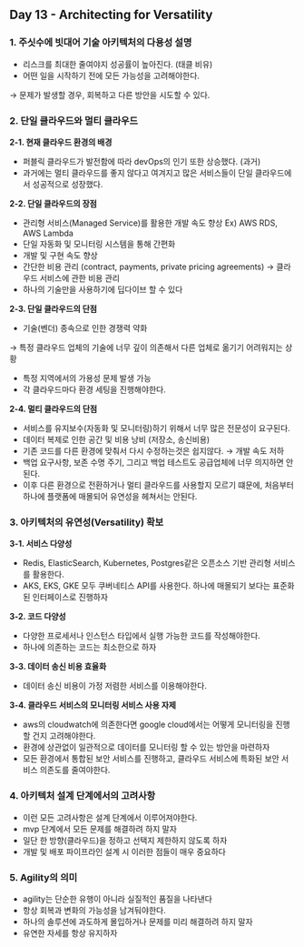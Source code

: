 ## Day 13 - Architecting for Versatility

### 1. 주싯수에 빗대어 기술 아키텍처의 다용성 설명

- 리스크를 최대한 줄여야지 성공률이 높아진다. (태클 비유)
- 어떤 일을 시작하기 전에 모든 가능성을 고려해야한다.

→ 문제가 발생할 경우, 회복하고 다른 방안을 시도할 수 있다.

### 2. 단일 클라우드와 멀티 클라우드

**2-1. 현재 클라우드 환경의 배경**

- 퍼블릭 클라우드가 발전함에 따라 devOps의 인기 또한 상승했다. (과거)
- 과거에는 멀티 클라우드를 좋지 않다고 여겨지고 많은 서비스들이 단일 클라우드에서 성공적으로 성장했다.

**2-2. 단일 클라우드의 장점**

- 관리형 서비스(Managed Service)를 활용한 개발 속도 향상 Ex) AWS RDS, AWS Lambda
- 단일 자동화 및 모니터링 시스템을 통해 간편화
- 개발 및 구현 속도 향상
- 간단한 비용 관리 (contract, payments, private pricing agreements) → 클라우드 서비스에 관한 비용 관리
- 하나의 기술만을 사용하기에 딥다이브 할 수 있다

**2-3. 단일 클라우드의 단점**

- 기술(벤더) 종속으로 인한 경쟁력 약화

→ 특정 클라우드 업체의 기술에 너무 깊이 의존해서 다른 업체로 옮기기 어려워지는 상황

- 특정 지역에서의 가용성 문제 발생 가능
- 각 클라우드마다 환경 세팅을 진행해야한다.

**2-4. 멀티 클라우드의 단점**

- 서비스를 유지보수(자동화 및 모니터링)하기 위해서 너무 많은 전문성이 요구된다.
- 데이터 복제로 인한 공간 및 비용 낭비 (저장소, 송신비용)
- 기존 코드를 다른 환경에 맞춰서 다시 수정하는것은 쉽지않다. → 개발 속도 저하
- 백업 요구사항, 보존 수명 주기, 그리고 백업 테스트도 공급업체에 너무 의지하면 안된다.
- 이후 다른 환경으로 전환하거나 멀티 클라우드를 사용할지 모르기 떄문에, 처음부터 하나에 플랫폼에 매몰되어 유연성을 헤쳐서는 안된다.

### 3. 아키텍처의 유연성(**Versatility**) 확보

**3-1. 서비스 다양성**

- Redis, ElasticSearch, Kubernetes, Postgres같은 오픈소스 기반 관리형 서비스를 활용한다.
- AKS, EKS, GKE 모두 쿠버네티스 API를 사용한다. 하나에 매몰되기 보다는 표준화된 인터페이스로 진행하자

**3-2. 코드 다양성**

- 다양한 프로세서나 인스턴스 타입에서 실행 가능한 코드를 작성해야한다.
- 하나에 의존하는 코드는 최소한으로 하자

**3-3. 데이터 송신 비용 효율화**

- 데이터 송신 비용이 가정 저렴한 서비스를 이용해야한다.

**3-4. 클라우드 서비스의 모니터링 서비스 사용 자제**

- aws의 cloudwatch에 의존한다면 google cloud에서는 어떻게 모니터링을 진행할 건지 고려해야한다.
- 환경에 상관없이 일관적으로 데이터를 모니터링 할 수 있는 방안을 마련하자
- 모든 환경에서 통합된 보안 서비스를 진행하고, 클라우드 서비스에 특화된 보안 서비스 의존도를 줄여야한다.

### 4. 아키텍처 설계 단계에서의 고려사항

- 이런 모든 고려사항은 설계 단계에서 이루어져야한다.
- mvp 단계에서 모든 문제를 해결하려 하지 말자
- 일단 한 방향(클라우드)을 정하고 선택지 제한하지 않도록 하자
- 개발 및 배포 파이프라인 설계 시 이러한 점들이 매우 중요하다

### 5. Agility의 의미

- agility는 단순한 유행이 아니라 실질적인 품질을 나타낸다
- 항상 회복과 변화의 가능성을 남겨둬야한다.
- 하나의 솔루션에 과도하게 몰입하거나 문제를 미리 해결하려 하지 말자
- 유연한 자세를 항상 유지하자
